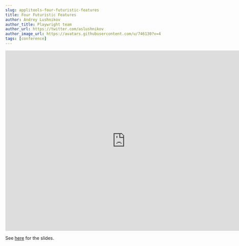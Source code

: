 ```yaml
---
slug: applitools-four-futuristic-features
title: Four Futuristic Features
author: Andrey Lushnikov
author_title: Playwright team
author_url: https://twitter.com/aslushnikov
author_image_url: https://avatars.githubusercontent.com/u/746130?v=4
tags: [conference]
---
```


<div className="embed-youtube">
    <iframe src="https://www.youtube-nocookie.com/embed/PXTspGn1im0" frameBorder="0" allow="accelerometer; autoplay; clipboard-write; encrypted-media; gyroscope; picture-in-picture" width="750" height="563" allowFullScreen></iframe>
</div>

See [here](https://docs.google.com/presentation/d/1L8Acw2xGWS-FIWu0L5NWMCOUUVJy7KGw08Z2P9sfrfo/edit?usp=sharing) for the slides.

